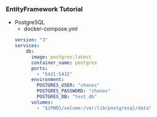 ### EntityFramework Tutorial
- PostgreSQL
  - docker-compose.yml
  ```yaml
  version: "3"
  services:
      db:
        image: postgres:latest
        container_name: postgres
        ports:
          - "5431:5432"
        environment:
          POSTGRES_USER: "chanos"
          POSTGRES_PASSWORD: "chanos"
          POSTGRES_DB: "test_db"
        volumes:
          - "${PWD}/volume:/var/lib/postgresql/data"
  ```
